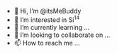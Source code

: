 - 👋 Hi, I’m @itsMeBuddy
- 👀 I’m interested in Si<sup>14</sup>
- 🌱 I’m currently learning ...
- 💞️ I’m looking to collaborate on ...
- 📫 How to reach me ...

<!---
itsMeBuddy/itsMeBuddy is a ✨ special ✨ repository because its `README.md` (this file) appears on your GitHub profile.
You can click the Preview link to take a look at your changes.
--->
